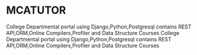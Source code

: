 # MCATUTOR
College Departmental portal using Django,Python,Postgresql contains REST API,ORM,Online Compilers,Profiler and Data Structure Courses
College Departmental portal using Django,Python,Postgresql contains REST API,ORM,Online Compilers,Profiler and Data Structure Courses
